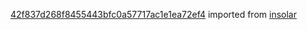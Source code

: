 [42f837d268f8455443bfc0a57717ac1e1ea72ef4](https://github.com/insolar/insolar/commit/42f837d268f8455443bfc0a57717ac1e1ea72ef4) imported from [insolar](https://github.com/insolar/insolar)
